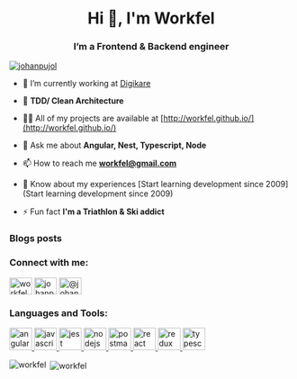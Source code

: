 <h1 align="center">Hi 👋, I'm Workfel</h1>
<h3 align="center">I’m a Frontend & Backend engineer</h3>

<p align="left"> <a href="https://twitter.com/johanpujol" target="blank"><img src="https://img.shields.io/twitter/follow/johanpujol?logo=twitter&style=for-the-badge" alt="johanpujol" /></a> </p>

- 🔭 I’m currently working at [Digikare](https://digikare.com)

- 🌱 **TDD/ Clean Architecture**

- 👨‍💻 All of my projects are available at [http://workfel.github.io/](http://workfel.github.io/)

- 💬 Ask me about **Angular, Nest, Typescript, Node**

- 📫 How to reach me **workfel@gmail.com**

- 📄 Know about my experiences [Start learning development since 2009](Start learning development since 2009)

- ⚡ Fun fact **I'm a Triathlon & Ski addict**

### Blogs posts
<!-- BLOG-POST-LIST:START -->
<!-- BLOG-POST-LIST:END -->

<h3 align="left">Connect with me:</h3>
<p align="left">
<a href="https://dev.to/workfel" target="blank"><img align="center" src="https://cdn.jsdelivr.net/npm/simple-icons@3.0.1/icons/dev-dot-to.svg" alt="workfel" height="30" width="40" /></a>
<a href="https://twitter.com/johanpujol" target="blank"><img align="center" src="https://cdn.jsdelivr.net/npm/simple-icons@3.0.1/icons/twitter.svg" alt="johanpujol" height="30" width="40" /></a>
<a href="https://medium.com/@johanpujol" target="blank"><img align="center" src="https://cdn.jsdelivr.net/npm/simple-icons@3.0.1/icons/medium.svg" alt="@johanpujol" height="30" width="40" /></a>
</p>

<h3 align="left">Languages and Tools:</h3>
<p align="left"> <a href="https://angular.io" target="_blank"> <img src="https://devicons.github.io/devicon/devicon.git/icons/angularjs/angularjs-original.svg" alt="angularjs" width="40" height="40"/> </a> <a href="https://developer.mozilla.org/en-US/docs/Web/JavaScript" target="_blank"> <img src="https://devicons.github.io/devicon/devicon.git/icons/javascript/javascript-original.svg" alt="javascript" width="40" height="40"/> </a> <a href="https://jestjs.io" target="_blank"> <img src="https://www.vectorlogo.zone/logos/jestjsio/jestjsio-icon.svg" alt="jest" width="40" height="40"/> </a> <a href="https://nodejs.org" target="_blank"> <img src="https://devicons.github.io/devicon/devicon.git/icons/nodejs/nodejs-original-wordmark.svg" alt="nodejs" width="40" height="40"/> </a> <a href="https://postman.com" target="_blank"> <img src="https://www.vectorlogo.zone/logos/getpostman/getpostman-icon.svg" alt="postman" width="40" height="40"/> </a> <a href="https://reactjs.org/" target="_blank"> <img src="https://devicons.github.io/devicon/devicon.git/icons/react/react-original-wordmark.svg" alt="react" width="40" height="40"/> </a> <a href="https://redux.js.org" target="_blank"> <img src="https://devicons.github.io/devicon/devicon.git/icons/redux/redux-original.svg" alt="redux" width="40" height="40"/> </a> <a href="https://www.typescriptlang.org/" target="_blank"> <img src="https://devicons.github.io/devicon/devicon.git/icons/typescript/typescript-original.svg" alt="typescript" width="40" height="40"/> </a> </p>

<p><img align="left" src="https://github-readme-stats.vercel.app/api/top-langs?username=workfel&show_icons=true&locale=en&layout=compact" alt="workfel" /></p>

<p>&nbsp;<img align="center" src="https://github-readme-stats.vercel.app/api?username=workfel&show_icons=true&locale=en" alt="workfel" /></p>
